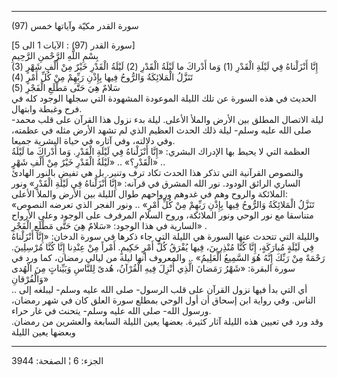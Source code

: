 ------------------------------------------------------------------------

(97) سورة القدر مكيّة وآياتها خمس  
  
\[سورة القدر (97) : الآيات 1 الى 5\]  
بِسْمِ اللَّهِ الرَّحْمنِ الرَّحِيمِ  
إِنَّا أَنْزَلْناهُ فِي لَيْلَةِ الْقَدْرِ (1) وَما أَدْراكَ ما لَيْلَةُ الْقَدْرِ (2) لَيْلَةُ الْقَدْرِ خَيْرٌ
مِنْ أَلْفِ شَهْرٍ (3) تَنَزَّلُ الْمَلائِكَةُ وَالرُّوحُ فِيها بِإِذْنِ رَبِّهِمْ مِنْ كُلِّ أَمْرٍ (4)  
سَلامٌ هِيَ حَتَّى مَطْلَعِ الْفَجْرِ (5)  
الحديث في هذه السورة عن تلك الليلة الموعودة المشهودة التي سجلها الوجود
كله في فرح وغبطة وابتهال.  
ليلة الاتصال المطلق بين الأرض والملأ الأعلى. ليلة بدء نزول هذا القرآن
على قلب محمد- صلى الله عليه وسلم- ليلة ذلك الحدث العظيم الذي لم تشهد
الأرض مثله في عظمته، وفي دلالته، وفي آثاره في حياة البشرية جميعا.  
العظمة التي لا يحيط بها الإدراك البشري: «إِنَّا أَنْزَلْناهُ فِي لَيْلَةِ الْقَدْرِ. وَما
أَدْراكَ ما لَيْلَةُ الْقَدْرِ؟» .. «لَيْلَةُ الْقَدْرِ خَيْرٌ مِنْ أَلْفِ شَهْرٍ» ..  
والنصوص القرآنية التي تذكر هذا الحدث تكاد ترف وتنير. بل هي تفيض بالنور
الهادئ الساري الرائق الودود. نور الله المشرق في قرآنه: «إِنَّا أَنْزَلْناهُ فِي
لَيْلَةِ الْقَدْرِ» ونور الملائكة والروح وهم في غدوهم ورواحهم طوال الليلة بين
الأرض والملأ الأعلى:  
«تَنَزَّلُ الْمَلائِكَةُ وَالرُّوحُ فِيها بِإِذْنِ رَبِّهِمْ مِنْ كُلِّ أَمْرٍ» .. ونور الفجر الذي تعرضه
النصوص متناسقا مع نور الوحي ونور الملائكة، وروح السلام المرفرف على
الوجود وعلى الأرواح السارية في هذا الوجود: «سَلامٌ هِيَ حَتَّى مَطْلَعِ الْفَجْرِ» .  
والليلة التي تتحدث عنها السورة هي الليلة التي جاء ذكرها في سورة الدخان:
«إِنَّا أَنْزَلْناهُ فِي لَيْلَةٍ مُبارَكَةٍ، إِنَّا كُنَّا مُنْذِرِينَ، فِيها يُفْرَقُ كُلُّ أَمْرٍ حَكِيمٍ. أَمْراً
مِنْ عِنْدِنا إِنَّا كُنَّا مُرْسِلِينَ. رَحْمَةً مِنْ رَبِّكَ إِنَّهُ هُوَ السَّمِيعُ الْعَلِيمُ» .. والمعروف
أنها ليلة من ليالي رمضان، كما ورد في سورة البقرة: «شَهْرُ رَمَضانَ الَّذِي أُنْزِلَ
فِيهِ الْقُرْآنُ، هُدىً لِلنَّاسِ وَبَيِّناتٍ مِنَ الْهُدى وَالْفُرْقانِ»  
.. أي التي بدأ فيها نزول القرآن على قلب الرسول- صلى الله عليه وسلم-
ليبلغه إلى الناس. وفي رواية ابن إسحاق أن أول الوحي بمطلع سورة العلق كان
في شهر رمضان، ورسول الله- صلى الله عليه وسلم- يتحنث في غار حراء.  
وقد ورد في تعيين هذه الليلة آثار كثيرة. بعضها يعين الليلة السابعة
والعشرين من رمضان. وبعضها يعين الليلة

------------------------------------------------------------------------

الجزء: 6 ¦ الصفحة: 3944
